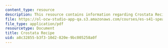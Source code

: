 ```yaml
---
content_type: resource
description: This resource contains information regarding Crostata Recipe
file: https://ol-ocw-studio-app-qa.s3.amazonaws.com/courses/es-s41-speak-italian-with-your-mouth-full-spring-2012/a8c32855b3f310d2820e9bc005258a0f_MITES_S41S12_recipe_12a.pdf
file_type: application/pdf
resourcetype: Document
title: Crostata Recipe
uid: a8c32855-b3f3-10d2-820e-9bc005258a0f
---
```

